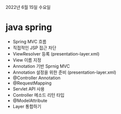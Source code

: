 2022년 6월 15일 수요일


# java spring

- Spring MVC 흐름
- 직접적인 JSP 접근 차단
- ViewResolver 등록 (presentation-layer.xml)
- View 이름 지정
- Annotation 기반 Sprnig MVC
- Annotation 설정을 위한 준비 (presentation-layer.xml)
- @Controller Annotation
- @RequestMapping
- Servlet API 사용
- Controller 메소드 리턴 타입
- @ModelAttribute
- Layer 통합하기
